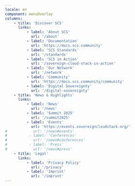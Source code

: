 ```yaml
---
locale: en
component: menuOverlay
columns:
    - title: 'Discover SCS'
      links:
          - label: 'About SCS'
            url: '/about'
          - label: 'Documentation'
            url: 'https://docs.scs.community'
          - label: 'SCS Standards'
            url: '/standards'
          - label: 'SCS in Action'
            url: '/sovereign-cloud-stack-in-action'
          - label: 'Our Network'
            url: '/network'
          - label: 'Community'
            url: 'https://docs.scs.community/community'
          - label: 'Digital Sovereignty'
            url: '/digital-sovereignty'
    - title: 'News & Highlights'
      links:
          - label: 'News'
            url: '/news'
          - label: 'Summit 2025'
            url: '/summit2025'
          - label: 'Events'
            url: 'https://events.sovereigncloudstack.org/'
#            url: '/news#events'
#          - label: 'Conferences'
#            url: '/news#conferences'
#          - label: 'Press'
#            url: '/news#press'
    - title: 'Legal'
      links:
          - label: 'Privacy Policy'
            url: '/privacy'
          - label: 'Imprint'
            url: '/imprint'
---
```

